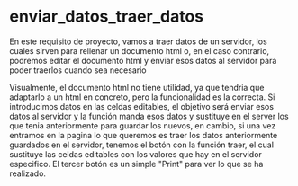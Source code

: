 # enviar_datos_traer_datos
En este requisito de proyecto, vamos a traer datos de un servidor, los cuales sirven para rellenar un documento html o, en el caso contrario, podremos editar el documento html y enviar esos datos al servidor para poder traerlos cuando sea necesario

Visualmente, el documento html no tiene utilidad, ya que tendria que adaptarlo a un html en concreto, pero la funcionalidad es la correcta. Si introducimos datos en las celdas editables, el objetivo será enviar esos datos al servidor y la función manda esos 
datos y sustituye en el server los que tenia anteriormente para guardar los nuevos, en cambio, si una vez entramos en la pagina lo que queremos es traer los datos anteriormente guardados en el servidor, tenemos el botón con la función traer, el cual sustituye las celdas
editables con los valores que hay en el servidor especifico.
El tercer botón es un simple "Print" para ver lo que se ha realizado.
